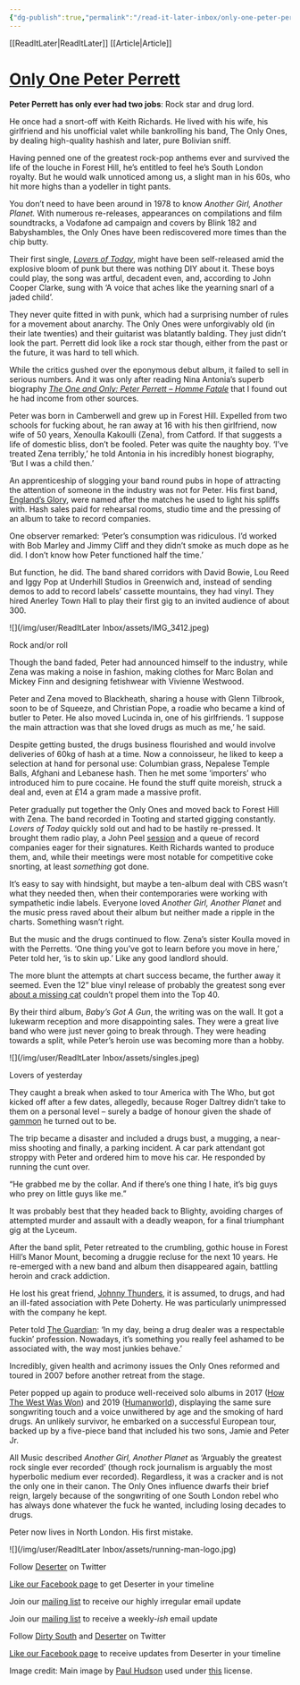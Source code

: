 ```yaml
---
{"dg-publish":true,"permalink":"/read-it-later-inbox/only-one-peter-perrett/"}
---
```


[[ReadItLater\|ReadItLater]] [[Article\|Article]]



# [Only One Peter Perrett](https://deserter.co.uk/2020/09/only-one-peter-perrett/)

**Peter Perrett has only ever had two jobs**: Rock star and drug lord.

He once had a snort-off with Keith Richards. He lived with his wife, his girlfriend and his unofficial valet while bankrolling his band, The Only Ones, by dealing high-quality hashish and later, pure Bolivian sniff. 

Having penned one of the greatest rock-pop anthems ever and survived the life of the louche in Forest Hill, he’s entitled to feel he’s South London royalty. But he would walk unnoticed among us, a slight man in his 60s, who hit more highs than a yodeller in tight pants.

You don’t need to have been around in 1978 to know *Another Girl, Another Planet.* With numerous re-releases, appearances on compilations and film soundtracks, a Vodafone ad campaign and covers by Blink 182 and Babyshambles, the Only Ones have been rediscovered more times than the chip butty. 

Their first single, *[Lovers of Today](https://www.youtube.com/watch?v=3PIaK0FwMos)*, might have been self-released amid the explosive bloom of punk but there was nothing DIY about it. These boys could play, the song was artful, decadent even, and, according to John Cooper Clarke, sung with ‘A voice that aches like the yearning snarl of a jaded child’.

They never quite fitted in with punk, which had a surprising number of rules for a movement about anarchy. The Only Ones were unforgivably old (in their late twenties) and their guitarist was blatantly balding. They just didn’t look the part. Perrett did look like a rock star though, either from the past or the future, it was hard to tell which.

While the critics gushed over the eponymous debut album, it failed to sell in serious numbers. And it was only after reading Nina Antonia’s superb biography *[The One and Only: Peter Perrett – Homme Fatale](https://www.amazon.co.uk/One-Only-Peter-Perrett-Fatale/dp/0946719160)* that I found out he had income from other sources. 

Peter was born in Camberwell and grew up in Forest Hill. Expelled from two schools for fucking about, he ran away at 16 with his then girlfriend, now wife of 50 years, Xenoulla Kakoulli (Zena), from Catford. If that suggests a life of domestic bliss, don’t be fooled. Peter was quite the naughty boy. ‘I’ve treated Zena terribly,’ he told Antonia in his incredibly honest biography, ‘But I was a child then.’ 

An apprenticeship of slogging your band round pubs in hope of attracting the attention of someone in the industry was not for Peter. His first band, [England’s Glory](https://www.youtube.com/watch?v=WR8_fRNMvgA), were named after the matches he used to light his spliffs with. Hash sales paid for rehearsal rooms, studio time and the pressing of an album to take to record companies.

One observer remarked: ‘Peter’s consumption was ridiculous. I’d worked with Bob Marley and Jimmy Cliff and they didn’t smoke as much dope as he did. I don’t know how Peter functioned half the time.’

But function, he did. The band shared corridors with David Bowie, Lou Reed and Iggy Pop at Underhill Studios in Greenwich and, instead of sending demos to add to record labels’ cassette mountains, they had vinyl. They hired Anerley Town Hall to play their first gig to an invited audience of about 300. 



![](/img/user/ReadItLater Inbox/assets/IMG_3412.jpeg)

Rock and/or roll

Though the band faded, Peter had announced himself to the industry, while Zena was making a noise in fashion, making clothes for Marc Bolan and Mickey Finn and designing fetishwear with Vivienne Westwood. 

Peter and Zena moved to Blackheath, sharing a house with Glenn Tilbrook, soon to be of Squeeze, and Christian Pope, a roadie who became a kind of butler to Peter. He also moved Lucinda in, one of his girlfriends. ‘I suppose the main attraction was that she loved drugs as much as me,’ he said.

Despite getting busted, the drugs business flourished and would involve deliveries of 60kg of hash at a time. Now a connoisseur, he liked to keep a selection at hand for personal use: Columbian grass, Nepalese Temple Balls, Afghani and Lebanese hash. Then he met some ‘importers’ who introduced him to pure cocaine. He found the stuff quite moreish, struck a deal and, even at £14 a gram made a massive profit. 

Peter gradually put together the Only Ones and moved back to Forest Hill with Zena. The band recorded in Tooting and started gigging constantly.  *Lovers of Today* quickly sold out and had to be hastily re-pressed. It brought them radio play, a John Peel [session](https://www.bbc.co.uk/radio1/johnpeel/sessions/) and a queue of record companies eager for their signatures. Keith Richards wanted to produce them, and, while their meetings were most notable for competitive coke snorting, at least *something* got done.

It’s easy to say with hindsight, but maybe a ten-album deal with CBS wasn’t what they needed then, when their contemporaries were working with sympathetic indie labels. Everyone loved *Another Girl, Another Planet* and the music press raved about their album but neither made a ripple in the charts. Something wasn’t right.

But the music and the drugs continued to flow. Zena’s sister Koulla moved in with the Perretts. ‘One thing you’ve got to learn before you move in here,’ Peter told her, ‘is to skin up.’ Like any good landlord should. 

The more blunt the attempts at chart success became, the further away it seemed. Even the 12” blue vinyl release of probably the greatest song ever [about a missing cat](https://www.youtube.com/watch?v=NOOF7o00mEw) couldn’t propel them into the Top 40.  

By their third album, *Baby’s Got A Gun*, the writing was on the wall. It got a lukewarm reception and more disappointing sales. They were a great live band who were just never going to break through. They were heading towards a split, while Peter’s heroin use was becoming more than a hobby. 

![](/img/user/ReadItLater Inbox/assets/singles.jpeg)

Lovers of yesterday

They caught a break when asked to tour America with The Who, but got kicked off after a few dates, allegedly, because Roger Daltrey didn’t take to them on a personal level – surely a badge of honour given the shade of [gammon](https://www.nme.com/blogs/nme-blogs/mark-words-no-roger-daltrey-wont-able-tour-like-eu-2466666) he turned out to be. 

The trip became a disaster and included a drugs bust, a mugging, a near-miss shooting and finally, a parking incident. A car park attendant got stroppy with Peter and ordered him to move his car. He responded by running the cunt over. 

“He grabbed me by the collar. And if there’s one thing I hate, it’s big guys who prey on little guys like me.”

It was probably best that they headed back to Blighty, avoiding charges of attempted murder and assault with a deadly weapon, for a final triumphant gig at the Lyceum. 

After the band split, Peter retreated to the crumbling, gothic house in Forest Hill’s Manor Mount, becoming a druggie recluse for the next 10 years. He re-emerged with a new band and album then disappeared again, battling heroin and crack addiction. 

He lost his great friend, [Johnny Thunders](https://www.allmusic.com/artist/johnny-thunders-mn0000252184/biography), it is assumed, to drugs, and had an ill-fated association with Pete Doherty. He was particularly unimpressed with the company he kept.

Peter told [The Guardian](https://www.theguardian.com/music/2007/apr/05/popandrock.alexispetridis): ‘In my day, being a drug dealer was a respectable fuckin’ profession. Nowadays, it’s something you really feel ashamed to be associated with, the way most junkies behave.’

Incredibly, given health and acrimony issues the Only Ones reformed and toured in 2007 before another retreat from the stage. 

Peter popped up again to produce well-received solo albums in 2017 ([How The West Was Won](https://www.theguardian.com/music/2017/jun/29/peter-perrett-how-the-west-was-won-review-the-only-ones)) and 2019 ([Humanworld](https://www.theguardian.com/music/2019/jun/09/peter-perrett-humanworld-review-only-ones)), displaying the same sure songwriting touch and a voice unwithered by age and the smoking of hard drugs. An unlikely survivor, he embarked on a successful European tour, backed up by a five-piece band that included his two sons, Jamie and Peter Jr.

All Music described *Another Girl, Another Planet* as ‘Arguably the greatest rock single ever recorded’ (though rock journalism is arguably the most hyperbolic medium ever recorded). Regardless, it was a cracker and is not the only one in their canon. The Only Ones influence dwarfs their brief reign, largely because of the songwriting of one South London rebel who has always done whatever the fuck he wanted, including losing decades to drugs. 

Peter now lives in North London. His first mistake.

![](/img/user/ReadItLater Inbox/assets/running-man-logo.jpg)

Follow [Deserter](http://twitter.com/deserterblog) on Twitter

[Like our Facebook page](https://www.facebook.com/deserterblog) to get Deserter in your timeline

Join our [mailing list](http://eepurl.com/6wdSj) to receive our highly irregular email update

  
Join our [mailing list](http://eepurl.com/6wdSj) to receive a weekly-*ish* email update

Follow [Dirty South](https://twitter.com/DirtySouth15) and [Deserter](https://twitter.com/deserterblog) on Twitter

[Like our Facebook page](https://www.facebook.com/deserterblog) to receive updates from Deserter in your timeline

Image credit: Main image by [Paul Hudson](https://www.flickr.com/photos/pahudson/) used under [this](https://creativecommons.org/licenses/by/2.0/) license.